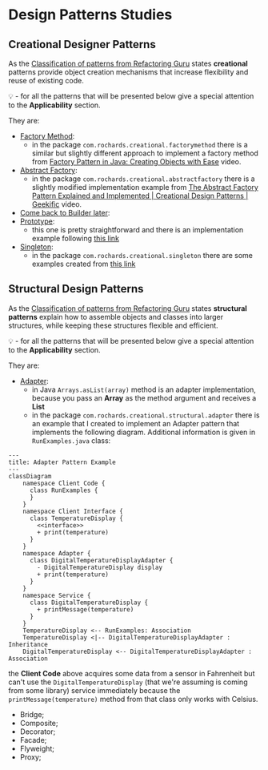 # Design Patterns Studies

## Creational Designer Patterns

As the [Classification of patterns from Refactoring Guru](https://refactoring.guru/design-patterns/classification) states
**creational** patterns provide object creation mechanisms that increase flexibility and reuse of existing code.

:bulb: - for all the patterns that will be presented below give a special attention to the **Applicability** section.

They are:
- [Factory Method](https://refactoring.guru/design-patterns/factory-method):
  - in the package `com.rochards.creational.factorymethod` there is a similar but slightly different approach to implement a factory method from [Factory Pattern in Java: Creating Objects with Ease](https://www.youtube.com/watch?v=iTfa97vXCAo) video.
- [Abstract Factory](https://refactoring.guru/design-patterns/abstract-factory):
  - in the package `com.rochards.creational.abstractfactory` there is a slightly modified implementation example from [The Abstract Factory Pattern Explained and Implemented | Creational Design Patterns | Geekific](https://www.youtube.com/watch?v=QNpwWkdFvgQ) video.
- [Come back to Builder later](https://refactoring.guru/design-patterns/builder):
- [Prototype](https://refactoring.guru/design-patterns/prototype):
  - this one is pretty straightforward and there is an implementation example following [this link](https://refactoring.guru/design-patterns/prototype/java/example)
- [Singleton](https://refactoring.guru/design-patterns/singleton):
  - in the package `com.rochards.creational.singleton` there are some examples created from [this link](https://refactoring.guru/design-patterns/singleton/java/example#lang-features)

## Structural Design Patterns

As the [Classification of patterns from Refactoring Guru](https://refactoring.guru/design-patterns/classification) states
**structural patterns** explain how to assemble objects and classes into larger structures, while keeping these structures 
flexible and efficient.

:bulb: - for all the patterns that will be presented below give a special attention to the **Applicability** section.

They are:
- [Adapter](https://refactoring.guru/design-patterns/adapter):
  - in Java `Arrays.asList(array)` method is an adapter implementation, because you pass an **Array** as the method argument and receives a **List**
  - in the package `com.rochards.creational.structural.adapter` there is an example that I created to implement an Adapter pattern that implements the following diagram. Additional information is given in `RunExamples.java` class:

```mermaid
---
title: Adapter Pattern Example
---
classDiagram
    namespace Client Code {
      class RunExamples {
      }
    }
    namespace Client Interface {
      class TemperatureDisplay {
        <<interface>>
        + print(temperature)
      }
    }
    namespace Adapter {
      class DigitalTemperatureDisplayAdapter {
        - DigitalTemperatureDisplay display
        + print(temperature)
      }
    }
    namespace Service {
      class DigitalTemperatureDisplay {
        + printMessage(temperature)
      }
    }
    TemperatureDisplay <-- RunExamples: Association
    TemperatureDisplay <|-- DigitalTemperatureDisplayAdapter : Inheritance
    DigitalTemperatureDisplay <-- DigitalTemperatureDisplayAdapter : Association
```
the **Client Code** above acquires some data from a sensor in Fahrenheit but can't use the `DigitalTemperatureDisplay` 
(that we're assuming is coming from some library) service immediately because the `printMessage(temperature)` method from 
that class only works with Celsius.

- Bridge;
- Composite;
- Decorator;
- Facade;
- Flyweight;
- Proxy;